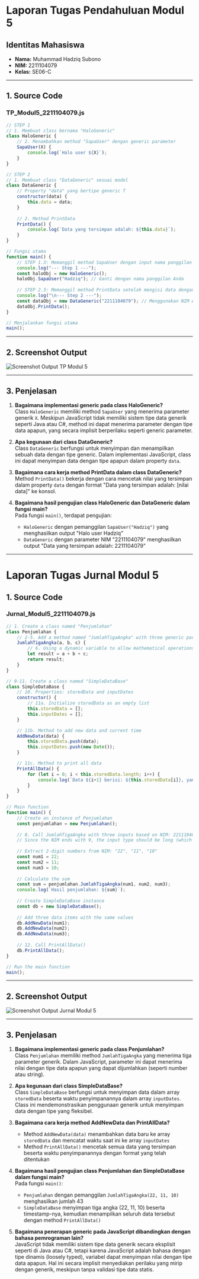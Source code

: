 # Laporan Tugas Pendahuluan Modul 5

## Identitas Mahasiswa
- **Nama:** Muhammad Hadziq Subono  
- **NIM:** 2211104079  
- **Kelas:** SE06-C  

---

## 1. Source Code

### TP_Modul5_2211104079.js
```javascript
// STEP 1
// 1. Membuat class bernama "HaloGeneric"
class HaloGeneric {
    // 2. Menambahkan method "SapaUser" dengan generic parameter
    SapaUser(X) {
        console.log(`Halo user ${X}`);
    }
}

// STEP 2
// 1. Membuat class "DataGeneric" sesuai model
class DataGeneric {
    // Property "data" yang bertipe generic T
    constructor(data) {
        this.data = data;
    }
    
    // 2. Method PrintData
    PrintData() {
        console.log(`Data yang tersimpan adalah: ${this.data}`);
    }
}

// Fungsi utama
function main() {
    // STEP 1.3: Memanggil method SapaUser dengan input nama panggilan
    console.log("--- Step 1 ---");
    const haloObj = new HaloGeneric();
    haloObj.SapaUser("Hadziq"); // Ganti dengan nama panggilan Anda
    
    // STEP 2.3: Memanggil method PrintData setelah mengisi data dengan NIM
    console.log("\n--- Step 2 ---");
    const dataObj = new DataGeneric("2211104079"); // Menggunakan NIM Anda
    dataObj.PrintData();
}

// Menjalankan fungsi utama
main();
```

---

## 2. Screenshot Output

![Screenshot Output TP Modul 5](img/ss_tugas_pendahuluan_modul5.png)

---

## 3. Penjelasan

1. **Bagaimana implementasi generic pada class HaloGeneric?**  
   Class `HaloGeneric` memiliki method `SapaUser` yang menerima parameter generik `X`. Meskipun JavaScript tidak memiliki sistem tipe data generik seperti Java atau C#, method ini dapat menerima parameter dengan tipe data apapun, yang secara implisit berperilaku seperti generic parameter.

2. **Apa kegunaan dari class DataGeneric?**  
   Class `DataGeneric` berfungsi untuk menyimpan dan menampilkan sebuah data dengan tipe generic. Dalam implementasi JavaScript, class ini dapat menyimpan data dengan tipe apapun dalam property `data`.

3. **Bagaimana cara kerja method PrintData dalam class DataGeneric?**  
   Method `PrintData()` bekerja dengan cara mencetak nilai yang tersimpan dalam property `data` dengan format "Data yang tersimpan adalah: [nilai data]" ke konsol.

4. **Bagaimana hasil pengujian class HaloGeneric dan DataGeneric dalam fungsi main?**  
   Pada fungsi `main()`, terdapat pengujian:
   - `HaloGeneric` dengan pemanggilan `SapaUser("Hadziq")` yang menghasilkan output "Halo user Hadziq"
   - `DataGeneric` dengan parameter NIM "2211104079" menghasilkan output "Data yang tersimpan adalah: 2211104079"

---

# Laporan Tugas Jurnal Modul 5

## 1. Source Code

### Jurnal_Modul5_2211104079.js
```javascript
// 1. Create a class named "Penjumlahan"
class Penjumlahan {
    // 2-5. Add a method named "JumlahTigaAngka" with three generic parameters
    JumlahTigaAngka(a, b, c) {
        // 6. Using a dynamic variable to allow mathematical operations
        let result = a + b + c;
        return result;
    }
}

// 9-11. Create a class named "SimpleDataBase"
class SimpleDataBase {
    // 10. Properties: storedData and inputDates
    constructor() {
        // 11a. Initialize storedData as an empty list
        this.storedData = [];
        this.inputDates = [];
    }

    // 11b. Method to add new data and current time
    AddNewData(data) {
        this.storedData.push(data);
        this.inputDates.push(new Date());
    }

    // 11c. Method to print all data
    PrintAllData() {
        for (let i = 0; i < this.storedData.length; i++) {
            console.log(`Data ${i+1} berisi: ${this.storedData[i]}, yang disimpan pada waktu UTC: ${this.inputDates[i].toUTCString()}`);
        }
    }
}

// Main function
function main() {
    // Create an instance of Penjumlahan
    const penjumlahan = new Penjumlahan();
    
    // 8. Call JumlahTigaAngka with three inputs based on NIM: 2211104079
    // Since the NIM ends with 9, the input type should be long (which in JavaScript is handled as Number)
    
    // Extract 2-digit numbers from NIM: "22", "11", "10"
    const num1 = 22;
    const num2 = 11;
    const num3 = 10;
    
    // Calculate the sum
    const sum = penjumlahan.JumlahTigaAngka(num1, num2, num3);
    console.log(`Hasil penjumlahan: ${sum}`);
    
    // Create SimpleDataBase instance
    const db = new SimpleDataBase();
    
    // Add three data items with the same values
    db.AddNewData(num1);
    db.AddNewData(num2);
    db.AddNewData(num3);
    
    // 12. Call PrintAllData()
    db.PrintAllData();
}

// Run the main function
main();
```

---

## 2. Screenshot Output

![Screenshot Output Jurnal Modul 5](img/ss_tugas_jurnal_modul5.png)

---

## 3. Penjelasan

1. **Bagaimana implementasi generic pada class Penjumlahan?**  
   Class `Penjumlahan` memiliki method `JumlahTigaAngka` yang menerima tiga parameter generik. Dalam JavaScript, parameter ini dapat menerima nilai dengan tipe data apapun yang dapat dijumlahkan (seperti number atau string).

2. **Apa kegunaan dari class SimpleDataBase?**  
   Class `SimpleDataBase` berfungsi untuk menyimpan data dalam array `storedData` beserta waktu penyimpanannya dalam array `inputDates`. Class ini mendemonstrasikan penggunaan generik untuk menyimpan data dengan tipe yang fleksibel.

3. **Bagaimana cara kerja method AddNewData dan PrintAllData?**  
   - Method `AddNewData(data)` menambahkan data baru ke array `storedData` dan mencatat waktu saat ini ke array `inputDates`
   - Method `PrintAllData()` mencetak semua data yang tersimpan beserta waktu penyimpanannya dengan format yang telah ditentukan

4. **Bagaimana hasil pengujian class Penjumlahan dan SimpleDataBase dalam fungsi main?**  
   Pada fungsi `main()`:
   - `Penjumlahan` dengan pemanggilan `JumlahTigaAngka(22, 11, 10)` menghasilkan jumlah 43
   - `SimpleDataBase` menyimpan tiga angka (22, 11, 10) beserta timestamp-nya, kemudian menampilkan seluruh data tersebut dengan method `PrintAllData()`

5. **Bagaimana penerapan generic pada JavaScript dibandingkan dengan bahasa pemrograman lain?**  
   JavaScript tidak memiliki sistem tipe data generik secara eksplisit seperti di Java atau C#, tetapi karena JavaScript adalah bahasa dengan tipe dinamis (loosely typed), variabel dapat menyimpan nilai dengan tipe data apapun. Hal ini secara implisit menyediakan perilaku yang mirip dengan generik, meskipun tanpa validasi tipe data statis.